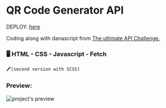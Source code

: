 # QR Code Generator API

DEPLOY: [here](https://qr-code-generator-api-nu.vercel.app/')

Coding along with danascript from [ The ultimate API Challenge. ](https://theultimateapichallenge.com/challenges/qr-code-generator-api)

### 🖥️ HTML - CSS - Javascript - Fetch
`🖍️(second version with SCSS)`


### Preview:
![project's preview](https://theultimateapichallenge.com/images/preview/qr-code-generator.png)
